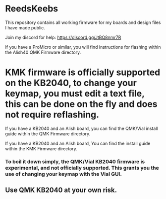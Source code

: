 # ReedsKeebs
This repository contains all working firmware for my boards and design files I have made public.  

Join my discord for help: https://discord.gg/JtBQ8nmr7R

If you have a ProMicro or similar, you will find instructions for flashing within the Alish40 QMK Firmware directory.


# KMK firmware is officially supported on the KB2040, to change your keymap, you must edit a text file, this can be done on the fly and does not require reflashing.

If you have a KB2040 and an Alish board, you can find the QMK/Vial install guide within the QMK Firmware directory.

If you have a KB2040 and an Alish board, You can find the install guide within the KMK Firmware directory.  
### To boil it down simply, the QMK/Vial KB2040 firmware is experimental, and not officially supported. This grants you the use of changing your keymap with the Vial GUI. 
## Use QMK KB2040 at your own risk.
